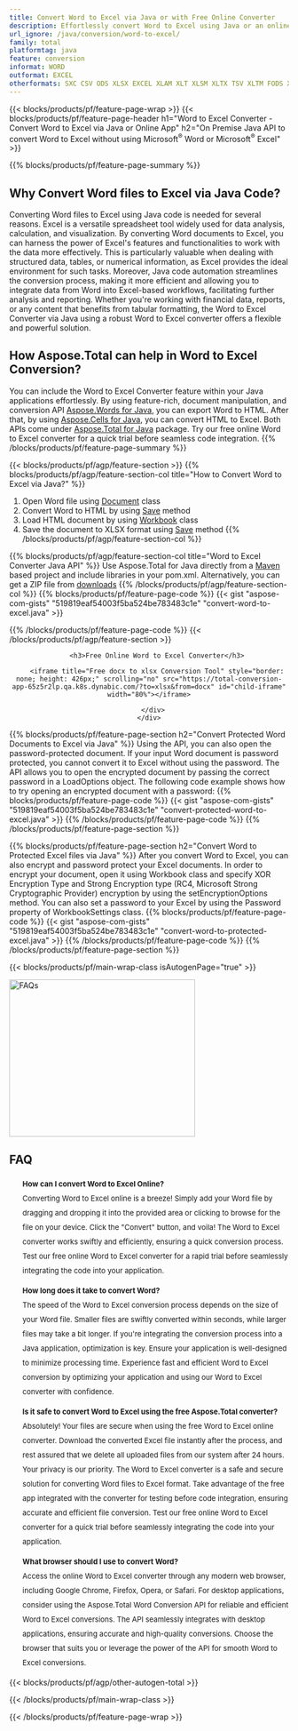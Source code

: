 ```yaml
---
title: Convert Word to Excel via Java or with Free Online Converter
description: Effortlessly convert Word to Excel using Java or an online app, with no reliance on Microsoft Word, Microsoft Excel, or online platforms. Test our free Word to Excel online converter for a quick trial before seamless code integration. 
url_ignore: /java/conversion/word-to-excel/
family: total
platformtag: java
feature: conversion
informat: WORD
outformat: EXCEL
otherformats: SXC CSV ODS XLSX EXCEL XLAM XLT XLSM XLTX TSV XLTM FODS XLSB XLS
---
```

{{< blocks/products/pf/feature-page-wrap >}}
{{< blocks/products/pf/feature-page-header h1="Word to Excel Converter - Convert Word to Excel via Java or Online App" h2="On Premise Java API to convert Word to Excel without using Microsoft<sup>&reg;</sup> Word or Microsoft<sup>&reg;</sup> Excel" >}}

{{% blocks/products/pf/feature-page-summary %}}
<h2 class="heading-border">Why Convert Word files to Excel via Java Code?</h2>

Converting Word files to Excel using Java code is needed for several reasons. Excel is a versatile spreadsheet tool widely used for data analysis, calculation, and visualization. By converting Word documents to Excel, you can harness the power of Excel's features and functionalities to work with the data more effectively. This is particularly valuable when dealing with structured data, tables, or numerical information, as Excel provides the ideal environment for such tasks. Moreover, Java code automation streamlines the conversion process, making it more efficient and allowing you to integrate data from Word into Excel-based workflows, facilitating further analysis and reporting. Whether you're working with financial data, reports, or any content that benefits from tabular formatting, the Word to Excel Converter via Java using a robust Word to Excel converter offers a flexible and powerful solution.

<h2 class="heading-border">How Aspose.Total can help in Word to Excel Conversion?</h2>

You can include the Word to Excel Converter feature within your Java applications effortlessly. By using feature-rich, document manipulation, and conversion API [Aspose.Words for Java](https://products.aspose.com/words/java/), you can export Word to HTML. After that, by using [Aspose.Cells for Java](https://products.aspose.com/cells/java/), you can convert HTML to Excel. Both APIs come under [Aspose.Total for Java](https://products.aspose.com/total/java/) package. Try our free online Word to Excel converter for a quick trial before seamless code integration.
{{% /blocks/products/pf/feature-page-summary  %}}


{{< blocks/products/pf/agp/feature-section >}}
{{% blocks/products/pf/agp/feature-section-col title="How to Convert Word to Excel via Java?" %}}
1. Open Word file using [Document](https://reference.aspose.com/words/java/com.aspose.words/Document) class
2. Convert Word to HTML by using [Save](https://reference.aspose.com/words/java/com.aspose.words/Document#save(java.lang.String,com.aspose.words.SaveOptions)) method
3. Load HTML document by using [Workbook](https://reference.aspose.com/cells/java/com.aspose.cells/Workbook) class
4. Save the document to XLSX format using [Save](https://reference.aspose.com/cells/java/com.aspose.cells/workbook#save(java.lang.String,%20com.aspose.cells.SaveOptions)) method
{{% /blocks/products/pf/agp/feature-section-col %}}

{{% blocks/products/pf/agp/feature-section-col title="Word to Excel Converter Java API" %}}
Use Aspose.Total for Java directly from a [Maven](https://releases.aspose.com/total/java/) based project and include libraries in your pom.xml. Alternatively, you can get a ZIP file from [downloads](https://releases.aspose.com/total/java)
{{% /blocks/products/pf/agp/feature-section-col %}}
{{% blocks/products/pf/feature-page-code %}}
{{< gist "aspose-com-gists" "519819eaf54003f5ba524be783483c1e" "convert-word-to-excel.java" >}}

{{% /blocks/products/pf/feature-page-code %}}
{{< /blocks/products/pf/agp/feature-section >}}

<div class="container-fluid agp-content bg-white aboutfile box-1 vh100 section nopbtm">
  <div class=container>
    <div class=row>
      <div class="demobox tc col-md-12 padding-0" align="center">

        <h3>Free Online Word to Excel Converter</h3>

        <iframe title="Free docx to xlsx Conversion Tool" style="border: none; height: 426px;" scrolling="no" src="https://total-conversion-app-65z5r2lp.qa.k8s.dynabic.com/?to=xlsx&from=docx" id="child-iframe" width="80%"></iframe>

      </div>
    </div>
  </div>
</div>


{{% blocks/products/pf/feature-page-section  h2="Convert Protected Word Documents to Excel via Java" %}}
Using the API, you can also open the password-protected document. If your input Word document is password protected, you cannot convert it to Excel without using the password. The API allows you to open the encrypted document by passing the correct password in a LoadOptions object. The following code example shows how to try opening an encrypted document with a password:
{{% blocks/products/pf/feature-page-code %}}
{{< gist "aspose-com-gists" "519819eaf54003f5ba524be783483c1e" "convert-protected-word-to-excel.java" >}}
{{% /blocks/products/pf/feature-page-code  %}}
{{% /blocks/products/pf/feature-page-section %}}

{{% blocks/products/pf/feature-page-section  h2="Convert Word to Protected Excel files via Java" %}}
After you convert Word to Excel, you can also encrypt and password protect your Excel documents. In order to encrypt your document, open it using Workbook class and specify XOR Encryption Type and Strong Encryption type (RC4, Microsoft Strong Cryptographic Provider) encryption by using the setEncryptionOptions method. You can also set a password to your Excel by using the Password property of WorkbookSettings class.
{{% blocks/products/pf/feature-page-code %}}
{{< gist "aspose-com-gists" "519819eaf54003f5ba524be783483c1e" "convert-word-to-protected-excel.java" >}}
{{% /blocks/products/pf/feature-page-code  %}}
{{% /blocks/products/pf/feature-page-section %}}

{{< blocks/products/pf/main-wrap-class isAutogenPage="true" >}}
<style>.howtolist li{margin-right: 0!important;line-height: 26px;position: relative;margin-bottom: 10px;font-size: 13px;list-style-type: none;}</style>
<div class="col-md-12 tl bg-gray-dark howtolist section">
  <a class="anchor" name="faqpage"></a>
  <div class="container tl dflex" itemscope="" itemtype="https://schema.org/FAQPage">
    <div class="col-md-4 howtosectiongfx">
      <img class="social-panel-hide-on-mobile" src="https://www.groupdocs.cloud/templates/brand/images/groupdocs/conversion/groupdocs_conversion-brand.png" alt="FAQs" width="335" height="283">
    </div>
    <div class="howtosection col-md-8">
      <div>
        <h2>FAQ</h2>
        <ul>
          <li itemscope="" itemprop="mainEntity" itemtype="https://schema.org/Question">
            <div>
              <span itemprop="name"><b>How can I convert Word to Excel Online?</b></span>
            </div>
            <div itemscope="" itemprop="acceptedAnswer" itemtype="https://schema.org/Answer">
              <span itemprop="text">Converting Word to Excel online is a breeze! Simply add your Word file by dragging and dropping it into the provided area or clicking to browse for the file on your device. Click the "Convert" button, and voila! The Word to Excel converter works swiftly and efficiently, ensuring a quick conversion process. Test our free online Word to Excel converter for a rapid trial before seamlessly integrating the code into your application.</span>
            </div>
          </li>
          <li itemscope="" itemprop="mainEntity" itemtype="https://schema.org/Question">
            <div>
              <span itemprop="name"><b>How long does it take to convert Word?</b></span>
            </div>
            <div itemscope="" itemprop="acceptedAnswer" itemtype="https://schema.org/Answer">
              <span itemprop="text">The speed of the Word to Excel conversion process depends on the size of your Word file. Smaller files are swiftly converted within seconds, while larger files may take a bit longer. If you're integrating the conversion process into a Java application, optimization is key. Ensure your application is well-designed to minimize processing time. Experience fast and efficient Word to Excel conversion by optimizing your application and using our Word to Excel converter with confidence.</span>
            </div>
          </li>
          <li itemscope="" itemprop="mainEntity" itemtype="https://schema.org/Question">
            <div>
              <span itemprop="name"><b>Is it safe to convert Word to Excel using the free Aspose.Total converter?</b></span>
            </div>
            <div itemscope="" itemprop="acceptedAnswer" itemtype="https://schema.org/Answer">
              <span itemprop="text">Absolutely! Your files are secure when using the free Word to Excel online converter. Download the converted Excel file instantly after the process, and rest assured that we delete all uploaded files from our system after 24 hours. Your privacy is our priority. The Word to Excel converter is a safe and secure solution for converting Word files to Excel format. Take advantage of the free app integrated with the converter for testing before code integration, ensuring accurate and efficient file conversion. Test our free online Word to Excel converter for a quick trial before seamlessly integrating the code into your application.</span>
            </div>
          </li>
          <li itemscope="" itemprop="mainEntity" itemtype="https://schema.org/Question">
            <div>
              <span itemprop="name"><b>What browser should I use to convert Word?</b></span>
            </div>
            <div itemscope="" itemprop="acceptedAnswer" itemtype="https://schema.org/Answer">
              <span itemprop="text">Access the online Word to Excel converter through any modern web browser, including Google Chrome, Firefox, Opera, or Safari. For desktop applications, consider using the Aspose.Total Word Conversion API for reliable and efficient Word to Excel conversions. The API seamlessly integrates with desktop applications, ensuring accurate and high-quality conversions. Choose the browser that suits you or leverage the power of the API for smooth Word to Excel conversions.</span>
            </div>
          </li>
        </ul>
      </div>
    </div>
  </div>
</div>

{{< blocks/products/pf/agp/other-autogen-total >}}

{{< /blocks/products/pf/main-wrap-class >}}

{{< /blocks/products/pf/feature-page-wrap >}}
